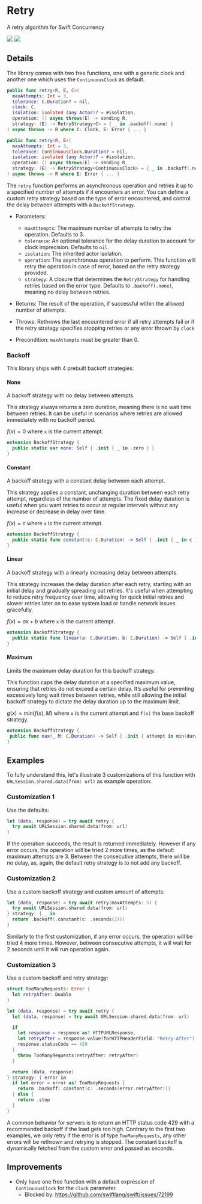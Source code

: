 # Retry
A retry algorithm for Swift Concurrency

[![](https://img.shields.io/endpoint?url=https%3A%2F%2Fswiftpackageindex.com%2Fapi%2Fpackages%2Fph1ps%2Fswift-concurrency-retry%2Fbadge%3Ftype%3Dswift-versions)](https://swiftpackageindex.com/ph1ps/swift-concurrency-retry)
[![](https://img.shields.io/endpoint?url=https%3A%2F%2Fswiftpackageindex.com%2Fapi%2Fpackages%2Fph1ps%2Fswift-concurrency-retry%2Fbadge%3Ftype%3Dplatforms)](https://swiftpackageindex.com/ph1ps/swift-concurrency-retry)

## Details

The library comes with two free functions, one with a generic clock and another one which uses the `ContinuousClock` as default.
```swift
public func retry<R, E, C>(
  maxAttempts: Int = 3,
  tolerance: C.Duration? = nil,
  clock: C,
  isolation: isolated (any Actor)? = #isolation,
  operation: () async throws(E) -> sending R,
  strategy: (E) -> RetryStrategy<C> = { _ in .backoff(.none) }
) async throws -> R where C: Clock, E: Error { ... }

public func retry<R, E>(
  maxAttempts: Int = 3,
  tolerance: ContinuousClock.Duration? = nil,
  isolation: isolated (any Actor)? = #isolation,
  operation: () async throws(E) -> sending R,
  strategy: (E) -> RetryStrategy<ContinuousClock> = { _ in .backoff(.none) }
) async throws -> R where E: Error { ... }
```

The `retry` function performs an asynchronous operation and retries it up to a specified number of attempts if it encounters an error. You can define a custom retry strategy based on the type of error encountered, and control the delay between attempts with a `BackoffStrategy`.

- Parameters:
  - `maxAttempts`: The maximum number of attempts to retry the operation. Defaults to 3.
  - `tolerance`: An optional tolerance for the delay duration to account for clock imprecision. Defaults to `nil`.
  - `isolation`: The inherited actor isolation.
  - `operation`: The asynchronous operation to perform. This function will retry the operation in case of error, based on the retry strategy provided.
  - `strategy`: A closure that determines the `RetryStrategy` for handling retries based on the error type. Defaults to `.backoff(.none)`, meaning no delay between retries.

- Returns: The result of the operation, if successful within the allowed number of attempts.
- Throws: Rethrows the last encountered error if all retry attempts fail or if the retry strategy specifies stopping retries or any error thrown by `clock`
- Precondition: `maxAttempts` must be greater than 0.

### Backoff
This library ships with 4 prebuilt backoff strategies:

#### None
A backoff strategy with no delay between attempts.

This strategy always returns a zero duration, meaning there is no wait time between retries. It can be useful in scenarios where retries are allowed immediately with no backoff period.

$`f(x) = 0`$ where `x` is the current attempt.
```swift
extension BackoffStrategy {
  public static var none: Self { .init { _ in .zero } }
}
```

#### Constant
A backoff strategy with a constant delay between each attempt.

This strategy applies a constant, unchanging duration between each retry attempt, regardless of the number of attempts. The fixed delay duration is useful when you want retries to occur at regular intervals without any increase or decrease in delay over time.

$`f(x) = c`$ where `x` is the current attempt.
```swift
extension BackoffStrategy {
  public static func constant(c: C.Duration) -> Self { .init { _ in c } }
}
```

#### Linear
A backoff strategy with a linearly increasing delay between attempts.

This strategy increases the delay duration after each retry, starting with an initial delay and gradually spreading out retries. It's useful when attempting to reduce retry frequency over time, allowing for quick initial retries and slower retries later on to ease system load or handle network issues gracefully.

$`f(x) = ax + b`$ where `x` is the current attempt.
```swift
extension BackoffStrategy {
  public static func linear(a: C.Duration, b: C.Duration) -> Self { .init { attempt in a * attempt + b } }
}
```

#### Maximum
Limits the maximum delay duration for this backoff strategy.

This function caps the delay duration at a specified maximum value, ensuring that retries do not exceed a certain delay. It’s useful for preventing excessively long wait times between retries, while still allowing the initial backoff strategy to dictate the delay duration up to the maximum limit.

$`g(x) = min(f(x), M)`$ where `x` is the current attempt and `f(x)` the base backoff strategy.
```swift
extension BackoffStrategy {
 public func max(_ M: C.Duration) -> Self { .init { attempt in min(duration(attempt), M) } }
}
```

## Examples
To fully understand this, let's illustrate 3 customizations of this function with `URLSession.shared.data(from: url)` as example operation:

### Customization 1
Use the defaults:
```swift
let (data, response) = try await retry {
  try await URLSession.shared.data(from: url)
}
```
If the operation succeeds, the result is returned immediately.
However if any error occurs, the operation will be tried 2 more times, as the default maximum attempts are 3.
Between the consecutive attempts, there will be no delay, as, again, the default retry strategy is to not add any backoff.

### Customization 2
Use a custom backoff strategy and custom amount of attempts:
```swift
let (data, response) = try await retry(maxAttempts: 5) {
  try await URLSession.shared.data(from: url)
} strategy: { _ in
  return .backoff(.constant(c: .seconds(2)))
}
```
Similarly to the first customization, if any error occurs, the operation will be tried 4 more times.
However, between consecutive attempts, it will wait for 2 seconds until it will run operation again.

### Customization 3
Use a custom backoff and retry strategy:
```swift
struct TooManyRequests: Error {
  let retryAfter: Double
}

let (data, response) = try await retry {
  let (data, response) = try await URLSession.shared.data(from: url)

  if
    let response = response as? HTTPURLResponse,
    let retryAfter = response.value(forHTTPHeaderField: "Retry-After").flatMap(Double.init),
    response.statusCode == 429
  {
    throw TooManyRequests(retryAfter: retryAfter)
  }

  return (data, response)
} strategy: { error in
  if let error = error as? TooManyRequests {
    return .backoff(.constant(c: .seconds(error.retryAfter)))
  } else {
    return .stop
  }
}
```
A common behavior for servers is to return an HTTP status code 429 with a recommended backoff if the load gets too high.
Contrary to the first two examples, we only retry if the error is of type `TooManyRequests`, any other errors will be rethrown and retrying is stopped.
The constant backoff is dynamically fetched from the custom error and passed as seconds.

## Improvements
- Only have one free function with a default expression of `ContinuousClock` for the `clock` parameter.
  - Blocked by: https://github.com/swiftlang/swift/issues/72199
